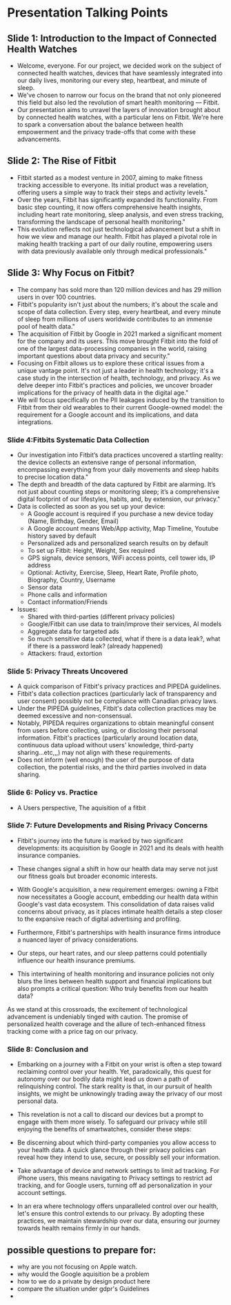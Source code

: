 # Presentation Talking Points

## Slide 1: Introduction to the Impact of Connected Health Watches

- Welcome, everyone. For our project, we decided work on the subject of connected health watches, devices that have seamlessly integrated into our daily lives, monitoring our every step, heartbeat, and minute of sleep.
- We've chosen to narrow our focus on the brand that not only pioneered this field but also led the revolution of smart health monitoring — Fitbit.
- Our presentation aims to unravel the layers of innovation brought about by connected health watches, with a particular lens on Fitbit. We're here to spark a conversation about the balance between health empowerment and the privacy trade-offs that come with these advancements.

## Slide 2: The Rise of Fitbit

- Fitbit started as a modest venture in 2007, aiming to make fitness tracking accessible to everyone. Its initial product was a revelation, offering users a simple way to track their steps and activity levels."
- Over the years, Fitbit has significantly expanded its functionality. From basic step counting, it now offers comprehensive health insights, including heart rate monitoring, sleep analysis, and even stress tracking, transforming the landscape of personal health monitoring."
- This evolution reflects not just technological advancement but a shift in how we view and manage our health. Fitbit has played a pivotal role in making health tracking a part of our daily routine, empowering users with data previously available only through medical professionals."
 

## Slide 3: Why Focus on Fitbit?
- The company has sold more than 120 million devices and has 29 million users in over 100 countries.
- Fitbit's popularity isn't just about the numbers; it's about the scale and scope of data collection. Every step, every heartbeat, and every minute of sleep from millions of users worldwide contributes to an immense pool of health data."
- The acquisition of Fitbit by Google in 2021 marked a significant moment for the company and its users. This move brought Fitbit into the fold of one of the largest data-processing companies in the world, raising important questions about data privacy and security."
- Focusing on Fitbit allows us to explore these critical issues from a unique vantage point. It's not just a leader in health technology; it's a case study in the intersection of health, technology, and privacy. As we delve deeper into Fitbit's practices and policies, we uncover broader implications for the privacy of health data in the digital age."
- We will focus specifically on the PII leakages induced by the transition to Fitbit from their old wearables to their current Google-owned model: the requirement for a Google account and its implications, and data integrations.

### Slide 4:Fitbits Systematic Data Collection
- Our investigation into Fitbit’s data practices uncovered a startling reality: the device collects an extensive range of personal information, encompassing everything from your daily movements and sleep habits to precise location data."
- The depth and breadth of the data captured by Fitbit are alarming. It’s not just about counting steps or monitoring sleep; it’s a comprehensive digital footprint of our lifestyles, habits, and, by extension, our privacy." 
- Data is collected as soon as you set up your device:
    - A Google account is required if you purchase a new device today (Name, Birthday, Gender, Email)
    - A Google account means Web/App activity, Map Timeline, Youtube history saved by default
    - Personalized ads and personalized search results on by default
    - To set up Fitbit: Height, Weight, Sex required
    - GPS signals, device sensors, WiFi access points, cell tower ids, IP address
    - Optional: Activity, Exercise, Sleep, Heart Rate, Profile photo, Biography, Country, Username
    - Sensor data
    - Phone calls and information
    - Contact information/Friends
- Issues:
    - Shared with third-parties (different privacy policies)
    - Google/Fitbit can use data to train/improve their services, AI models
    - Aggregate data for targeted ads
    - So much sensitive data collected, what if there is a data leak?, what if there is a password leak? (already happened)
    - Attackers: fraud, extortion


### Slide 5: Privacy Threats Uncovered

- A quick comparison of Fitbit's privacy practices and PIPEDA guidelines.
- Fitbit's data collection practices (particularly lack of transparency and user consent) possibly not be compliance with Canadian privacy laws.
- Under the PIPEDA guidelines, Fitbit's data collection practices may be deemed excessive and non-consensual.
- Notably, PIPEDA requires organizations to obtain meaningful consent from users before collecting, using, or disclosing their personal information. Fitbit's practices (particularly around location data, continuous data upload without users' knowledge, third-party sharing...etc,,,) may not align with these requirements.
- Does not inform (well enough) the user of the purpose of data collection, the potential risks, and the third parties involved in data sharing. 

### Slide 6: Policy vs. Practice


- A Users perspective, The aquisition of a fitbit 

### Slide 7: Future Developments and Rising Privacy Concerns

- Fitbit's journey into the future is marked by two significant developments: its acquisition by Google in 2021 and its deals with health insurance companies.
-  These changes signal a shift in how our health data may serve not just our fitness goals but broader economic interests. 
- With Google's acquisition, a new requirement emerges: owning a Fitbit now necessitates a Google account, embedding our health data within Google's vast data ecosystem. This consolidation of data raises valid concerns about privacy, as it places intimate health details a step closer to the expansive reach of digital advertising and profiling.

- Furthermore, Fitbit's partnerships with health insurance firms introduce a nuanced layer of privacy considerations. 
- Our steps, our heart rates, and our sleep patterns could potentially influence our health insurance premiums. 
- This intertwining of health monitoring and insurance policies not only blurs the lines between health support and financial implications but also prompts a critical question: Who truly benefits from our health data?

As we stand at this crossroads, the excitement of technological advancement is undeniably tinged with caution. The promise of personalized health coverage and the allure of tech-enhanced fitness tracking come with a price tag on our privacy. 

### Slide 8: Conclusion and 
- Embarking on a journey with a Fitbit on your wrist is often a step toward reclaiming control over your health. Yet, paradoxically, this quest for autonomy over our bodily data might lead us down a path of relinquishing control. The stark reality is that, in our pursuit of health insights, we might be unknowingly trading away the privacy of our most personal data.

- This revelation is not a call to discard our devices but a prompt to engage with them more wisely. To safeguard our privacy while still enjoying the benefits of smartwatches, consider these steps:

- Be discerning about which third-party companies you allow access to your health data. A quick glance through their privacy policies can reveal how they intend to use, secure, or possibly sell your information.
- Take advantage of device and network settings to limit ad tracking. For iPhone users, this means navigating to Privacy settings to restrict ad tracking, and for Google users, turning off ad personalization in your account settings.
- In an era where technology offers unparalleled control over our health, let's ensure this control extends to our privacy. By adopting these practices, we maintain stewardship over our data, ensuring our journey towards health remains firmly in our hands.
## possible questions to prepare for:

- why are you not focusing on Apple watch.
- why would the Google aquisition be a problem
- how to we do a private by design product here
- compare the situation under gdpr's Guidelines
-

